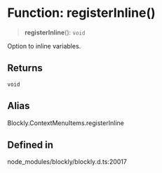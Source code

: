 # Function: registerInline()

> **registerInline**(): `void`

Option to inline variables.

## Returns

`void`

## Alias

Blockly.ContextMenuItems.registerInline

## Defined in

node_modules/blockly/blockly.d.ts:20017
